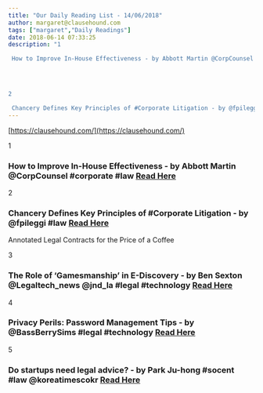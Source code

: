 ```yaml
---
title: "Our Daily Reading List - 14/06/2018"
author: margaret@clausehound.com
tags: ["margaret","Daily Readings"]
date: 2018-06-14 07:33:25
description: "1

 How to Improve In-House Effectiveness - by Abbott Martin @CorpCounsel #corporate #law Read Here

 


2

 Chancery Defines Key Principles of #Corporate Litigation - by @fpileggi #law Read Here..."
---
```


[https://clausehound.com/](https://clausehound.com/)

1

###  How to Improve In-House Effectiveness - by Abbott Martin @CorpCounsel #corporate #law [Read Here](https://www.law.com/corpcounsel/2018/06/07/how-to-improve-in-house-effectiveness/)

 

2

###  Chancery Defines Key Principles of #Corporate Litigation - by @fpileggi #law [Read Here](https://www.delawarelitigation.com/2018/06/articles/chancery-court-updates/25243/)

Annotated Legal Contracts
for the Price of a Coffee

3

###  The Role of ‘Gamesmanship’ in E-Discovery - by Ben Sexton @Legaltech_news @jnd_la #legal #technology [Read Here](https://www.law.com/legaltechnews/2018/06/05/the-role-of-gamesmanship-in-e-discovery/)

 

4

###  Privacy Perils: Password Management Tips - by @BassBerrySims #legal #technology  [Read Here](https://www.jdsupra.com/legalnews/privacy-perils-password-management-tips-99167/)

 

5

###  Do startups need legal advice? - by Park Ju-hong #socent #law @koreatimescokr [Read Here](https://www.koreatimes.co.kr/www/opinion/2018/06/726_250376.html)

 